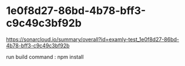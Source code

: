 # 1e0f8d27-86bd-4b78-bff3-c9c49c3bf92b
https://sonarcloud.io/summary/overall?id=examly-test_1e0f8d27-86bd-4b78-bff3-c9c49c3bf92b




run build command  :  npm install